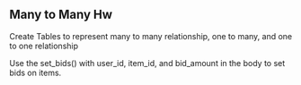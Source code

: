 ## Many to Many Hw

Create Tables to represent many to many relationship, one to many, and one to one relationship

Use the set_bids() with user_id, item_id, and bid_amount in the body to set bids on items.
